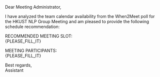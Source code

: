 Dear Meeting Administrator,

I have analyzed the team calendar availability from the When2Meet poll for the HKUST NLP Group Meeting and am pleased to provide the following schedule recommendation:

RECOMMENDED MEETING SLOT:  
{PLEASE_FILL_IT}

MEETING PARTICIPANTS:  
{PLEASE_FILL_IT}

Best regards,  
Assistant

